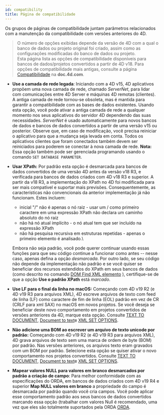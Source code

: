 ```yaml
---
id: compatibility
title: Página de compatibilidade
---
```


Os grupos de páginas de compatibilidade juntam parâmetros relacionados com a manutenção da compatibilidade com versões anteriores do 4D.

> O número de opções exibidas depende da versão de 4D com a qual o banco de dados ou projeto original foi criado, assim como as configurações modificadas do banco de dados ou projeto.   
> Esta página lista as opções de compatibilidade disponíveis para bancos de dados/projetos convertidos a partir de 4D v18. Para opções de compatibilidade mais antigas, consulte a página [Compatibilidade](https://doc.4d.com/4Dv20/4D/20.2/Compatibility-page.300-6750362.en.html) na **doc.4d.com**.

- **Use a camada de rede legada**: Iniciando com a 4D v15, 4D aplicativos propõem uma nova camada de rede, chamado *ServerNet*, para lidar com comunicações entre 4D Server e máquinas 4D remotas (clientes). A antiga camada de rede tornou-se obsoleta, mas é mantida para garantir a compatibilidade com as bases de dados existentes. Usando esta opção, você pode ativar a antiga camada de rede a qualquer momento nos seus aplicativos do servidor 4D dependendo das suas necessidades. *ServerNet* é usado automaticamente para novos bancos de dados e bancos de dados convertidos a partir de uma versão v15 ou posterior. Observe que, em caso de modificação, você precisa reiniciar o aplicativo para que a mudança seja levada em conta. Todos os aplicativos clientes que foram conectados também devem ser reiniciados para poderem se conectar à nova camada de rede. **Nota:** Essa opção também pode ser gerenciada programando usando o comando `SET DATABASE PARAMETER`.

- **Usar XPath:** Por padrão esta opção é desmarcada para bancos de dados convertidos de uma versão 4D antes da versão v18 R3, e verificada para bancos de dados criados com 4D v18 R3 e superior. A partir da v18 R3, a implementação do XPath no 4D foi modificada para ser mais compatível e suportar mais previsões. Consequentemente, as características não convencionais da anterior implementação já não funcionam. Estes incluem:
    * inicial "/" não é apenas o nó raiz - usar um / como primeiro caractere em uma expressão XPath não declara um caminho absoluto do nó raiz
    * não há nó atual implícito - o nó atual tem que ser incluído na expressão XPath
    * não há pesquisa recursiva em estruturas repetidas - apenas o primeiro elemento é analisado.\

    Embora não seja padrão, você pode querer continuar usando essas funções para que seu código continue a funcionar como antes -- nesse caso, apenas defina a opção *desmarcada*. Por outro lado, se seu código não depende da implementação não padrão e se você quiser se beneficiar dos recursos estendidos do XPath em seus bancos de dados (como descrito no comando [DOM Find XML elemento](https://doc.4d.com/4dv19R/help/command/en/page864.html) ), certifique-se de que a opção **Use o padrão XPath** está *marcado*.

-   **Use LF para o final da linha no macOS:** Começando com 4D v19 R2 (e 4D v19 R3 para arquivos XML), 4D escreve arquivos de texto com feed de linha (LF) como caractere de fim de linha (EOL) padrão em vez de CR (CRLF para xml SAX) no macOS em novos projetos. Se você deseja se beneficiar deste novo comportamento em projetos convertidos de versões anteriores da 4D, marque esta opção. Consulte [TEXT TO DOCUMENT](https://doc.4d.com/4dv19R/help/command/en/page1237.html), [Document to text](https://doc.4d.com/4dv19R/help/command/en/page1236.html)e [XML SET OPTIONS](https://doc.4d.com/4dv19R/help/command/en/page1090.html).

-   **Não adicione uma BOM ao escrever um arquivo de texto unicode por padrão:** Começando com 4D v19 R2 (e 4D v19 R3 para arquivos XML), 4D grava arquivos de texto sem uma marca de ordem de byte (BOM) por padrão. Nas versões anteriores, os arquivos texto eram gravados com um BOM por padrão. Selecione esta opção se quiser ativar o novo comportamento nos projetos convertidos. Consulte [TEXT TO DOCUMENT](https://doc.4d.com/4dv19R/help/command/en/page1237.html), [Document to text](https://doc.4d.com/4dv19R/help/command/en/page1236.html)e [XML SET OPTIONS](https://doc.4d.com/4dv19R/help/command/en/page1090.html).

- **Mapear valores NULL para valores em branco desmarcados por padrão a criação de campo**: Para melhor conformidade com as especificações do ORDA, em bancos de dados criados com 4D v19 R4 e superior **Map NULL valores em branco** a propriedade do campo é desmarcada por padrão quando você cria campos. Você pode aplicar esse comportamento padrão aos seus bancos de dados convertidos marcando essa opção (trabalhar com valores Null é recomendado, uma vez que eles são totalmente suportados pela ORDA [ORDA](../ORDA/overview.md).